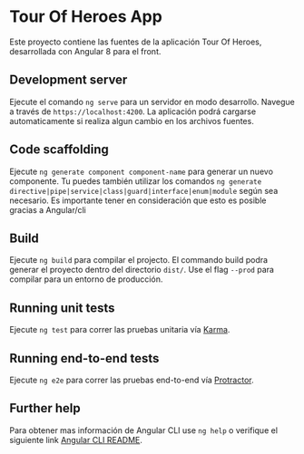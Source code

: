 # Tour Of Heroes App

Este proyecto contiene las fuentes de la aplicación Tour Of Heroes, desarrollada con Angular 8 para el front.

## Development server

Ejecute el comando `ng serve` para un servidor en modo desarrollo. Navegue a través de `https://localhost:4200`. La aplicación podrá cargarse automaticamente si realiza algun cambio en los archivos fuentes.

## Code scaffolding

Ejecute `ng generate component component-name` para generar un nuevo componente. Tu puedes también utilizar los comandos `ng generate directive|pipe|service|class|guard|interface|enum|module` según sea necesario. Es importante tener en consideración que esto es posible gracias a Angular/cli

## Build

Ejecute `ng build` para compilar el projecto. El commando build podra generar el proyecto dentro del directorio `dist/`. Use el flag `--prod` para compilar para un entorno de  producción.

## Running unit tests

Ejecute `ng test` para correr las pruebas unitaria vía [Karma](https://karma-runner.github.io).

## Running end-to-end tests

Ejecute `ng e2e` para correr las pruebas end-to-end vía [Protractor](http://www.protractortest.org/).  

## Further help

Para obtener mas información de Angular CLI use `ng help` o verifique el siguiente link [Angular CLI README](https://github.com/angular/angular-cli/blob/master/README.md).  
